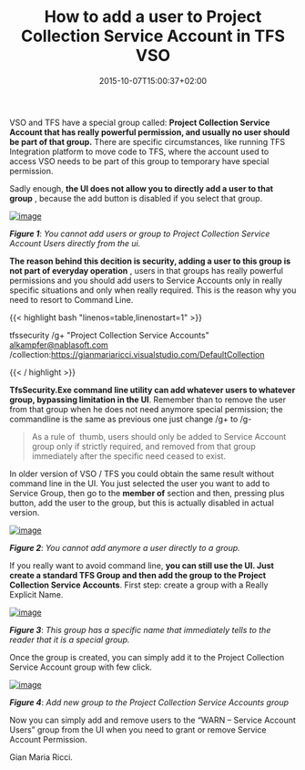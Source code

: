 ﻿---
title: "How to add a user to Project Collection Service Account in TFS  VSO"
description: ""
date: 2015-10-07T15:00:37+02:00
draft: false
tags: [Security]
categories: [Team Foundation Server]
---
VSO and TFS have a special group called:  **Project Collection Service Account that has really powerful permission, and usually no user should be part of that group.** There are specific circumstances, like running TFS Integration platform to move code to TFS, where the account used to access VSO needs to be part of this group to temporary have special permission.

Sadly enough, **the UI does not allow you to directly add a user to that group** , because the add button is disabled if you select that group.

[![image](https://www.codewrecks.com/blog/wp-content/uploads/2015/10/image_thumb4.png "image")](https://www.codewrecks.com/blog/wp-content/uploads/2015/10/image4.png)

 ***Figure 1***: *You cannot add users or group to Project Collection Service Account Users directly from the ui.*

 **The reason behind this decition is security, adding a user to this group is not part of everyday operation** , users in that groups has really powerful permissions and you should add users to Service Accounts only in really specific situations and only when really required. This is the reason why you need to resort to Command Line.

{{< highlight bash "linenos=table,linenostart=1" >}}


tfssecurity /g+ "Project Collection Service Accounts" alkampfer@nablasoft.com /collection:https://gianmariaricci.visualstudio.com/DefaultCollection


{{< / highlight >}}

 **TfsSecurity.Exe command line utility can add whatever users to whatever group, bypassing limitation in the UI**. Remember than to remove the user from that group when he does not need anymore special permission; the commandline is the same as previous one just change /g+ to /g-

> As a rule of  thumb, users should only be added to Service Account group only if strictly required, and removed from that group immediately after the specific need ceased to exist.

In older version of VSO / TFS you could obtain the same result without command line in the UI. You just selected the user you want to add to Service Group, then go to the  **member of** section and then, pressing plus button, add the user to the group, but this is actually disabled in actual version.

[![image](https://www.codewrecks.com/blog/wp-content/uploads/2015/10/image_thumb5.png "image")](https://www.codewrecks.com/blog/wp-content/uploads/2015/10/image5.png)

 ***Figure 2***: *You cannot add anymore a user directly to a group.*

If you really want to avoid command line,  **you can still use the UI. Just create a standard TFS Group and then add the group to the Project Collection Service Accounts**. First step: create a group with a Really Explicit Name.

[![image](https://www.codewrecks.com/blog/wp-content/uploads/2015/10/image_thumb6.png "image")](https://www.codewrecks.com/blog/wp-content/uploads/2015/10/image6.png)

 ***Figure 3***: *This group has a specific name that immediately tells to the reader that it is a special group.*

Once the group is created, you can simply add it to the Project Collection Service Account group with few click.

[![image](https://www.codewrecks.com/blog/wp-content/uploads/2015/10/image_thumb7.png "image")](https://www.codewrecks.com/blog/wp-content/uploads/2015/10/image7.png)

 ***Figure 4***: *Add new group to the Project Collection Service Accounts group*

Now you can simply add and remove users to the “WARN – Service Account Users” group from the UI when you need to grant or remove Service Account Permission.

Gian Maria Ricci.
